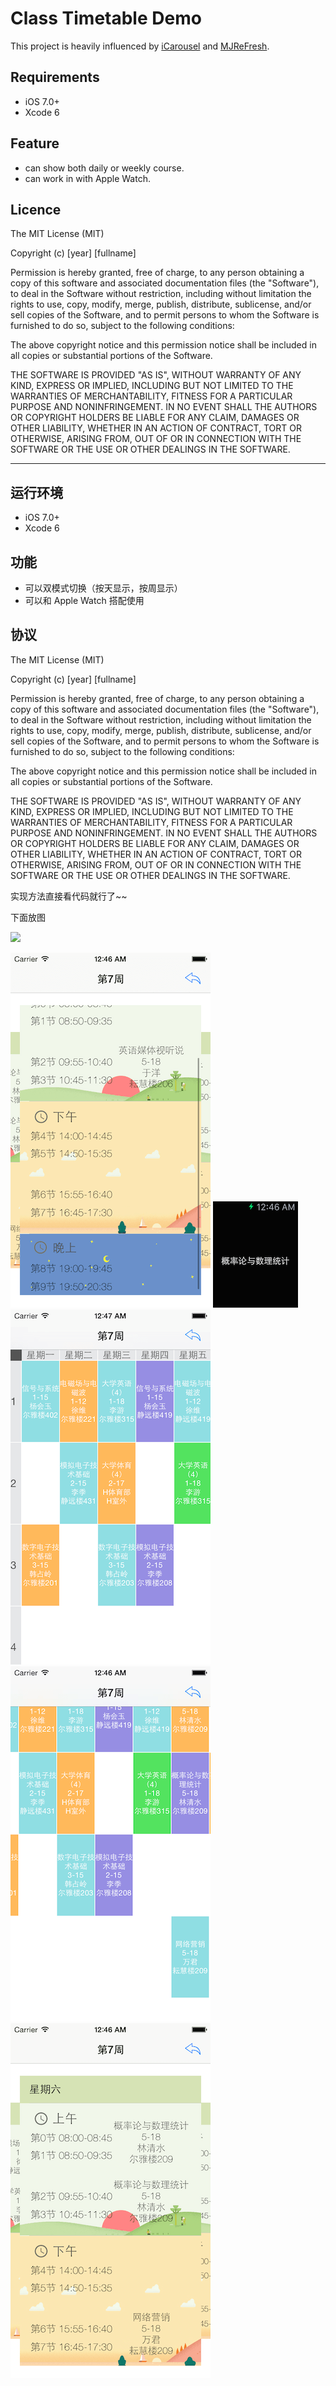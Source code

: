 # Class Timetable Demo

This project is heavily influenced by [iCarousel](https://github.com/nicklockwood/iCarousel) and [MJReFresh](https://github.com/CoderMJLee/MJRefresh).

## Requirements

- iOS 7.0+
- Xcode 6

## Feature

* can show both daily or weekly course.
* can work in with Apple Watch.

## Licence

The MIT License (MIT)

Copyright (c) [year] [fullname]

Permission is hereby granted, free of charge, to any person obtaining a copy
of this software and associated documentation files (the "Software"), to deal
in the Software without restriction, including without limitation the rights
to use, copy, modify, merge, publish, distribute, sublicense, and/or sell
copies of the Software, and to permit persons to whom the Software is
furnished to do so, subject to the following conditions:

The above copyright notice and this permission notice shall be included in all
copies or substantial portions of the Software.

THE SOFTWARE IS PROVIDED "AS IS", WITHOUT WARRANTY OF ANY KIND, EXPRESS OR
IMPLIED, INCLUDING BUT NOT LIMITED TO THE WARRANTIES OF MERCHANTABILITY,
FITNESS FOR A PARTICULAR PURPOSE AND NONINFRINGEMENT. IN NO EVENT SHALL THE
AUTHORS OR COPYRIGHT HOLDERS BE LIABLE FOR ANY CLAIM, DAMAGES OR OTHER
LIABILITY, WHETHER IN AN ACTION OF CONTRACT, TORT OR OTHERWISE, ARISING FROM,
OUT OF OR IN CONNECTION WITH THE SOFTWARE OR THE USE OR OTHER DEALINGS IN THE
SOFTWARE.

---

## 运行环境

- iOS 7.0+
- Xcode 6

## 功能

* 可以双模式切换（按天显示，按周显示）
* 可以和 Apple Watch 搭配使用

## 协议

The MIT License (MIT)

Copyright (c) [year] [fullname]

Permission is hereby granted, free of charge, to any person obtaining a copy
of this software and associated documentation files (the "Software"), to deal
in the Software without restriction, including without limitation the rights
to use, copy, modify, merge, publish, distribute, sublicense, and/or sell
copies of the Software, and to permit persons to whom the Software is
furnished to do so, subject to the following conditions:

The above copyright notice and this permission notice shall be included in all
copies or substantial portions of the Software.

THE SOFTWARE IS PROVIDED "AS IS", WITHOUT WARRANTY OF ANY KIND, EXPRESS OR
IMPLIED, INCLUDING BUT NOT LIMITED TO THE WARRANTIES OF MERCHANTABILITY,
FITNESS FOR A PARTICULAR PURPOSE AND NONINFRINGEMENT. IN NO EVENT SHALL THE
AUTHORS OR COPYRIGHT HOLDERS BE LIABLE FOR ANY CLAIM, DAMAGES OR OTHER
LIABILITY, WHETHER IN AN ACTION OF CONTRACT, TORT OR OTHERWISE, ARISING FROM,
OUT OF OR IN CONNECTION WITH THE SOFTWARE OR THE USE OR OTHER DEALINGS IN THE
SOFTWARE.

实现方法直接看代码就行了~~

下面放图

![](images/screen.gif)

![](images/timetable01.png)
![](images/timetable02.png)
![](images/timetable03.png)
![](images/timetable04.png)
![](images/timetable05.png)